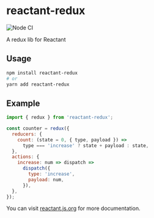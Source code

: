 # reactant-redux

![Node CI](https://github.com/unadlib/reactant/workflows/Node%20CI/badge.svg)

A redux lib for Reactant

## Usage

```bash
npm install reactant-redux
# or
yarn add reactant-redux
```

## Example

```js
import { redux } from 'reactant-redux';

const counter = redux({
  reducers: {
    count: (state = 0, { type, payload }) =>
      type === 'increase' ? state + payload : state,
  },
  actions: {
    increase: num => dispatch =>
      dispatch({
        type: 'increase',
        payload: num,
      }),
  },
});
```

You can visit [reactant.js.org](https://reactant.js.org/) for more documentation.
